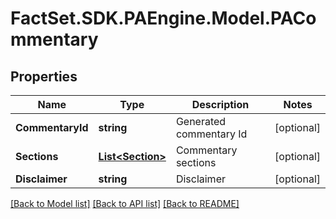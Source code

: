 # FactSet.SDK.PAEngine.Model.PACommentary

## Properties

Name | Type | Description | Notes
------------ | ------------- | ------------- | -------------
**CommentaryId** | **string** | Generated commentary Id | [optional] 
**Sections** | [**List&lt;Section&gt;**](Section.md) | Commentary sections | [optional] 
**Disclaimer** | **string** | Disclaimer | [optional] 

[[Back to Model list]](../README.md#documentation-for-models) [[Back to API list]](../README.md#documentation-for-api-endpoints) [[Back to README]](../README.md)

